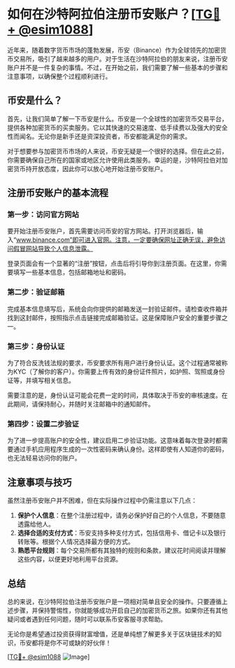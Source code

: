 # 如何在沙特阿拉伯注册币安账户？[[TG💪+ @esim1088](https://t.me/s/esim1088)]

近年来，随着数字货币市场的蓬勃发展，币安（Binance）作为全球领先的加密货币交易所，吸引了越来越多的用户。对于生活在沙特阿拉伯的朋友来说，注册币安账户并不是一件复杂的事情。不过，在开始之前，我们需要了解一些基本的步骤和注意事项，以确保整个过程顺利进行。

## 币安是什么？

首先，让我们简单了解一下币安是什么。币安是一个全球性的加密货币交易平台，提供各种加密货币的买卖服务。它以其快速的交易速度、低手续费以及强大的安全性而闻名。无论你是新手还是资深投资者，币安都能满足你的需求。

对于想要参与加密货币市场的人来说，币安无疑是一个很好的选择。但在此之前，你需要确保自己所在的国家或地区允许使用此类服务。幸运的是，沙特阿拉伯对加密货币持开放态度，因此你可以放心地开始注册币安账户。

## 注册币安账户的基本流程

### 第一步：访问官方网站

要开始注册币安账户，首先需要访问币安的官方网站。打开浏览器后，输入“www.binance.com”即可进入官网。注意，一定要确保网址正确无误，避免访问假冒网站导致个人信息泄露。

登录页面会有一个显著的“注册”按钮，点击后将引导你到注册页面。在这里，你需要填写一些基本信息，包括邮箱地址和密码。

### 第二步：验证邮箱

完成基本信息填写后，系统会向你提供的邮箱发送一封验证邮件。请检查收件箱并找到这封邮件，按照指示点击链接完成邮箱验证。这是保障账户安全的重要步骤之一。

### 第三步：身份认证

为了符合反洗钱法规的要求，币安要求所有用户进行身份认证。这个过程通常被称为KYC（了解你的客户）。你需要上传有效的身份证件照片，如护照、驾照或身份证等，并填写相关信息。

需要注意的是，身份认证可能会花费一定的时间，具体取决于币安的审核速度。在此期间，请保持耐心，并随时关注邮箱中的通知邮件。

### 第四步：设置二步验证

为了进一步提高账户的安全性，建议启用二步验证功能。这意味着每次登录时都需要通过手机应用程序生成的一次性密码来确认身份。这样即使有人知道你的密码，也无法轻易访问你的账户。

## 注意事项与技巧

虽然注册币安账户并不困难，但在实际操作过程中仍需注意以下几点：

1. **保护个人信息**：在整个注册过程中，请务必保护好自己的个人信息，不要随意透露给他人。
2. **选择合适的支付方式**：币安支持多种支付方式，包括信用卡、借记卡以及银行转账等。根据个人情况选择最方便的方式。
3. **熟悉平台规则**：每个交易所都有其独特的规则和条款，建议花时间阅读并理解这些内容，以便更好地利用平台资源。

## 总结

总的来说，在沙特阿拉伯注册币安账户是一项相对简单且安全的操作。只要遵循上述步骤，并保持警惕性，你就能够成功开启自己的加密货币之旅。如果你还有其他疑问或者遇到任何问题，随时可以联系币安客服寻求帮助。

无论你是希望通过投资获得财富增值，还是单纯想了解更多关于区块链技术的知识，币安都将是你不可或缺的好伙伴！

[[TG💪+ @esim1088](https://t.me/s/esim1088) ![Image](https://i.postimg.cc/4NQfJmqS/Snipaste-2025-05-13-00-14-12.png)]